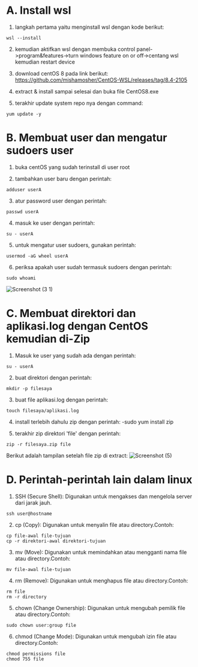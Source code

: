 # A. Install wsl

1. langkah pertama yaitu menginstall wsl dengan kode berikut:
```
wsl --install
```

2. kemudian aktifkan wsl dengan membuka control panel->program&features->turn windows feature on or off->centang wsl kemudian restart device

3. download centOS 8 pada link berikut:
https://github.com/mishamosher/CentOS-WSL/releases/tag/8.4-2105

4. extract & install sampai selesai dan buka file CentOS8.exe

5. terakhir update system repo nya dengan command:
```
yum update -y
```

# B. Membuat user dan mengatur sudoers user
1. buka centOS yang sudah terinstall di user root

2. tambahkan user baru dengan perintah:
```
adduser userA
```

3. atur password user dengan perintah:
```
passwd userA
```

4. masuk ke user dengan perintah:
```
su - userA
```

5. untuk mengatur user sudoers, gunakan perintah:
```
usermod -aG wheel userA
```

6. periksa apakah user sudah termasuk sudoers dengan perintah:
```
sudo whoami
```
![Screenshot (3 1)](https://github.com/ferdyansahalfariz/belajar-linux/assets/96871156/64dac1dd-2d43-4935-b090-8b4a803b19cd)

# C. Membuat direktori dan aplikasi.log dengan CentOS kemudian di-Zip
1. Masuk ke user yang sudah ada dengan perintah:
```
su - userA
```

2. buat direktori dengan perintah:
```
mkdir -p filesaya
```

3. buat file aplikasi.log dengan perintah:
```
touch filesaya/aplikasi.log
```

4. install terlebih dahulu zip dengan perintah:
-sudo yum install zip

5. terakhir zip direktori 'file' dengan perintah:
```
zip -r filesaya.zip file
```
Berikut adalah tampilan setelah file zip di extract:
![Screenshot (5)](https://github.com/ferdyansahalfariz/belajar-linux/assets/96871156/576d2c0f-45c5-46cb-a7e6-ccd1e689cdfe)
# D. Perintah-perintah lain dalam linux
1. SSH (Secure Shell):
Digunakan untuk mengakses dan mengelola server dari jarak jauh.
```
ssh user@hostname
```

2. cp (Copy):
Digunakan untuk menyalin file atau directory.Contoh:
```
cp file-awal file-tujuan
cp -r direktori-awal direktori-tujuan
```

3. mv (Move):
Digunakan untuk memindahkan atau mengganti nama file atau directory.Contoh:
```
mv file-awal file-tujuan
```

4. rm (Remove):
Digunakan untuk menghapus file atau directory.Contoh:
```
rm file
rm -r directory
```

5. chown (Change Ownership):
Digunakan untuk mengubah pemilik file atau directory.Contoh:
```
sudo chown user:group file
```

6. chmod (Change Mode):
Digunakan untuk mengubah izin file atau directory.Contoh:
```
chmod permissions file
chmod 755 file
```
